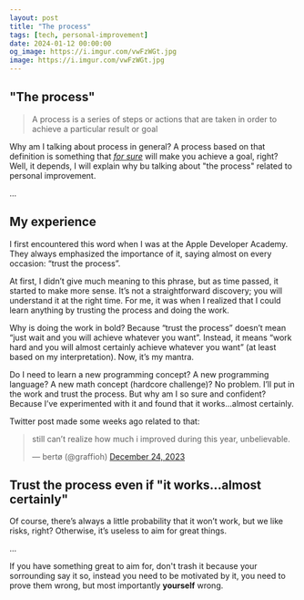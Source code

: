 ```yaml
---
layout: post
title: "The process"
tags: [tech, personal-improvement]
date: 2024-01-12 00:00:00
og_image: https://i.imgur.com/vwFzWGt.jpg
image: https://i.imgur.com/vwFzWGt.jpg
---
```


## "The process"
> A process is a series of steps or actions that are taken in order to achieve a particular result or goal 

Why am I talking about process in general? A process based on that definition is something that <u>*for sure*</u> will make you achieve a goal, right? Well, it depends, I will explain why bu talking about "the process" related to personal improvement.

...

## My experience
I first encountered this word when I was at the Apple Developer Academy. They always emphasized the importance of it, saying almost on every occasion: “trust the process”.

At first, I didn’t give much meaning to this phrase, but as time passed, it started to make more sense.
It’s not a straightforward discovery; you will understand it at the right time. For me, it was when I realized that I could learn anything by trusting the process and doing the work.

Why is doing the work in bold? Because “trust the process” doesn’t mean “just wait and you will achieve whatever you want”. Instead, it means “work hard and you will almost certainly achieve whatever you want” (at least based on my interpretation). Now, it’s my mantra.

Do I need to learn a new programming concept? A new programming language? A new math concept (hardcore challenge)? No problem. I’ll put in the work and trust the process. But why am I so sure and confident? Because I’ve experimented with it and found that it works...almost certainly.

Twitter post made some weeks ago related to that:

<blockquote class="twitter-tweet"><p lang="en" dir="ltr" data-theme="dark">still can’t realize how much i improved during this year, unbelievable.</p>&mdash; bertø (@graffioh) <a href="https://twitter.com/graffioh/status/1738992218797486248?ref_src=twsrc%5Etfw">December 24, 2023</a></blockquote> <script async src="https://platform.twitter.com/widgets.js" charset="utf-8"></script>

## Trust the process even if "it works...almost certainly"
Of course, there’s always a little probability that it won’t work, but we like risks, right? Otherwise, it’s useless to aim for great things.

...

If you have something great to aim for, don't trash it because your sorrounding say it so, instead you need to be motivated by it, you need to prove them wrong, but most importantly **yourself** wrong.
